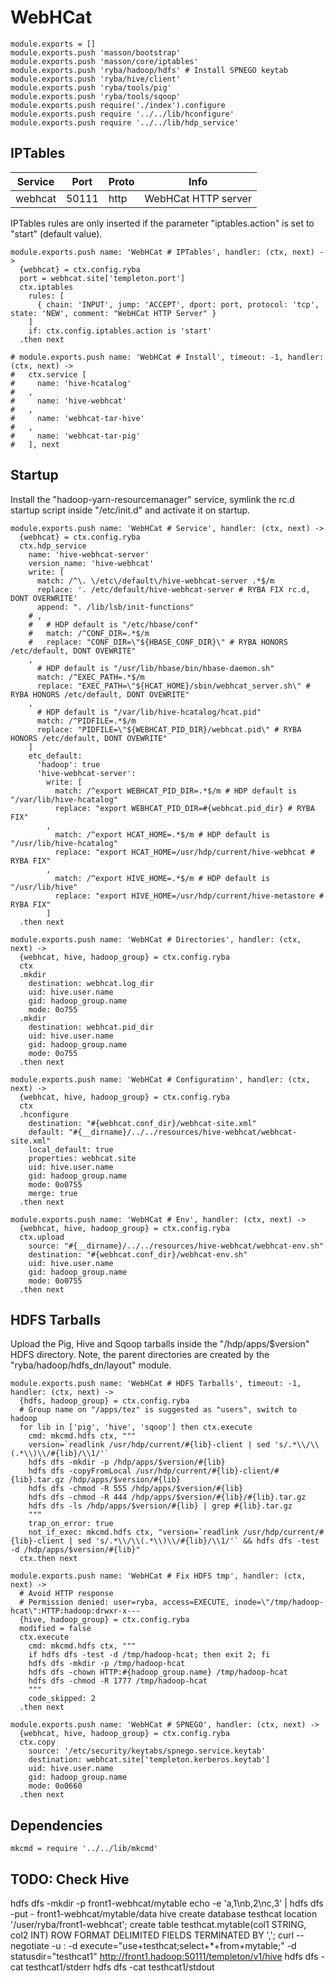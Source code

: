 
# WebHCat

    module.exports = []
    module.exports.push 'masson/bootstrap'
    module.exports.push 'masson/core/iptables'
    module.exports.push 'ryba/hadoop/hdfs' # Install SPNEGO keytab
    module.exports.push 'ryba/hive/client'
    module.exports.push 'ryba/tools/pig'
    module.exports.push 'ryba/tools/sqoop'
    module.exports.push require('./index').configure
    module.exports.push require '../../lib/hconfigure'
    module.exports.push require '../../lib/hdp_service'

## IPTables

| Service | Port  | Proto | Info                |
|---------|-------|-------|---------------------|
| webhcat | 50111 | http  | WebHCat HTTP server |

IPTables rules are only inserted if the parameter "iptables.action" is set to
"start" (default value).

    module.exports.push name: 'WebHCat # IPTables', handler: (ctx, next) ->
      {webhcat} = ctx.config.ryba
      port = webhcat.site['templeton.port']
      ctx.iptables
        rules: [
          { chain: 'INPUT', jump: 'ACCEPT', dport: port, protocol: 'tcp', state: 'NEW', comment: "WebHCat HTTP Server" }
        ]
        if: ctx.config.iptables.action is 'start'
      .then next

    # module.exports.push name: 'WebHCat # Install', timeout: -1, handler: (ctx, next) ->
    #   ctx.service [
    #     name: 'hive-hcatalog'
    #   ,
    #     name: 'hive-webhcat'
    #   ,
    #     name: 'webhcat-tar-hive'
    #   ,
    #     name: 'webhcat-tar-pig'
    #   ], next

## Startup

Install the "hadoop-yarn-resourcemanager" service, symlink the rc.d startup script
inside "/etc/init.d" and activate it on startup.

    module.exports.push name: 'WebHCat # Service', handler: (ctx, next) ->
      {webhcat} = ctx.config.ryba
      ctx.hdp_service
        name: 'hive-webhcat-server'
        version_name: 'hive-webhcat'
        write: [
          match: /^\. \/etc\/default\/hive-webhcat-server .*$/m
          replace: '. /etc/default/hive-webhcat-server # RYBA FIX rc.d, DONT OVERWRITE'
          append: ". /lib/lsb/init-functions"
        # ,
        #   # HDP default is "/etc/hbase/conf"
        #   match: /^CONF_DIR=.*$/m
        #   replace: "CONF_DIR=\"${HBASE_CONF_DIR}\" # RYBA HONORS /etc/default, DONT OVEWRITE"
        ,
          # HDP default is "/usr/lib/hbase/bin/hbase-daemon.sh"
          match: /^EXEC_PATH=.*$/m
          replace: "EXEC_PATH=\"${HCAT_HOME}/sbin/webhcat_server.sh\" # RYBA HONORS /etc/default, DONT OVEWRITE"
        ,
          # HDP default is "/var/lib/hive-hcatalog/hcat.pid"
          match: /^PIDFILE=.*$/m
          replace: "PIDFILE=\"${WEBHCAT_PID_DIR}/webhcat.pid\" # RYBA HONORS /etc/default, DONT OVEWRITE"
        ]
        etc_default:
          'hadoop': true
          'hive-webhcat-server':
            write: [
              match: /^export WEBHCAT_PID_DIR=.*$/m # HDP default is "/var/lib/hive-hcatalog"
              replace: "export WEBHCAT_PID_DIR=#{webhcat.pid_dir} # RYBA FIX"
            ,
              match: /^export HCAT_HOME=.*$/m # HDP default is "/usr/lib/hive-hcatalog"
              replace: "export HCAT_HOME=/usr/hdp/current/hive-webhcat # RYBA FIX"
            ,
              match: /^export HIVE_HOME=.*$/m # HDP default is "/usr/lib/hive"
              replace: "export HIVE_HOME=/usr/hdp/current/hive-metastore # RYBA FIX"
            ]
      .then next

    module.exports.push name: 'WebHCat # Directories', handler: (ctx, next) ->
      {webhcat, hive, hadoop_group} = ctx.config.ryba
      ctx
      .mkdir
        destination: webhcat.log_dir
        uid: hive.user.name
        gid: hadoop_group.name
        mode: 0o755
      .mkdir
        destination: webhcat.pid_dir
        uid: hive.user.name
        gid: hadoop_group.name
        mode: 0o755
      .then next

    module.exports.push name: 'WebHCat # Configuration', handler: (ctx, next) ->
      {webhcat, hive, hadoop_group} = ctx.config.ryba
      ctx
      .hconfigure
        destination: "#{webhcat.conf_dir}/webhcat-site.xml"
        default: "#{__dirname}/../../resources/hive-webhcat/webhcat-site.xml"
        local_default: true
        properties: webhcat.site
        uid: hive.user.name
        gid: hadoop_group.name
        mode: 0o0755
        merge: true
      .then next

    module.exports.push name: 'WebHCat # Env', handler: (ctx, next) ->
      {webhcat, hive, hadoop_group} = ctx.config.ryba
      ctx.upload
        source: "#{__dirname}/../../resources/hive-webhcat/webhcat-env.sh"
        destination: "#{webhcat.conf_dir}/webhcat-env.sh"
        uid: hive.user.name
        gid: hadoop_group.name
        mode: 0o0755
      .then next

## HDFS Tarballs

Upload the Pig, Hive and Sqoop tarballs inside the "/hdp/apps/$version"
HDFS directory. Note, the parent directories are created by the
"ryba/hadoop/hdfs_dn/layout" module.

    module.exports.push name: 'WebHCat # HDFS Tarballs', timeout: -1, handler: (ctx, next) ->
      {hdfs, hadoop_group} = ctx.config.ryba
      # Group name on "/apps/tez" is suggested as "users", switch to hadoop
      for lib in ['pig', 'hive', 'sqoop'] then ctx.execute
        cmd: mkcmd.hdfs ctx, """
        version=`readlink /usr/hdp/current/#{lib}-client | sed 's/.*\\/\\(.*\\)\\/#{lib}/\\1/'`
        hdfs dfs -mkdir -p /hdp/apps/$version/#{lib}
        hdfs dfs -copyFromLocal /usr/hdp/current/#{lib}-client/#{lib}.tar.gz /hdp/apps/$version/#{lib}
        hdfs dfs -chmod -R 555 /hdp/apps/$version/#{lib}
        hdfs dfs -chmod -R 444 /hdp/apps/$version/#{lib}/#{lib}.tar.gz
        hdfs dfs -ls /hdp/apps/$version/#{lib} | grep #{lib}.tar.gz
        """
        trap_on_error: true
        not_if_exec: mkcmd.hdfs ctx, "version=`readlink /usr/hdp/current/#{lib}-client | sed 's/.*\\/\\(.*\\)\\/#{lib}/\\1/'` && hdfs dfs -test -d /hdp/apps/$version/#{lib}"
      ctx.then next

    module.exports.push name: 'WebHCat # Fix HDFS tmp', handler: (ctx, next) ->
      # Avoid HTTP response
      # Permission denied: user=ryba, access=EXECUTE, inode=\"/tmp/hadoop-hcat\":HTTP:hadoop:drwxr-x---
      {hive, hadoop_group} = ctx.config.ryba
      modified = false
      ctx.execute
        cmd: mkcmd.hdfs ctx, """
        if hdfs dfs -test -d /tmp/hadoop-hcat; then exit 2; fi
        hdfs dfs -mkdir -p /tmp/hadoop-hcat
        hdfs dfs -chown HTTP:#{hadoop_group.name} /tmp/hadoop-hcat
        hdfs dfs -chmod -R 1777 /tmp/hadoop-hcat
        """
        code_skipped: 2
      .then next

    module.exports.push name: 'WebHCat # SPNEGO', handler: (ctx, next) ->
      {webhcat, hive, hadoop_group} = ctx.config.ryba
      ctx.copy
        source: '/etc/security/keytabs/spnego.service.keytab'
        destination: webhcat.site['templeton.kerberos.keytab']
        uid: hive.user.name
        gid: hadoop_group.name
        mode: 0o0660
      .then next

## Dependencies

    mkcmd = require '../../lib/mkcmd'

## TODO: Check Hive

hdfs dfs -mkdir -p front1-webhcat/mytable
echo -e 'a,1\nb,2\nc,3' | hdfs dfs -put - front1-webhcat/mytable/data
hive
  create database testhcat location '/user/ryba/front1-webhcat';
  create table testhcat.mytable(col1 STRING, col2 INT) ROW FORMAT DELIMITED FIELDS TERMINATED BY ',';
curl --negotiate -u : -d execute="use+testhcat;select+*+from+mytable;" -d statusdir="testhcat1" http://front1.hadoop:50111/templeton/v1/hive
hdfs dfs -cat testhcat1/stderr
hdfs dfs -cat testhcat1/stdout
